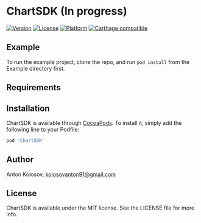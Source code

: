 # ChartSDK (In progress)

[![Version](https://img.shields.io/cocoapods/v/ChartSDK.svg?style=flat)](https://cocoapods.org/pods/ChartSDK)
[![License](https://img.shields.io/cocoapods/l/ChartSDK.svg?style=flat)](https://cocoapods.org/pods/ChartSDK)
[![Platform](https://img.shields.io/cocoapods/p/ChartSDK.svg?style=flat)](https://cocoapods.org/pods/ChartSDK)
[![Carthage compatible](https://img.shields.io/badge/Carthage-compatible-4BC51D.svg?style=flat)](https://github.com/Carthage/Carthage)

## Example

To run the example project, clone the repo, and run `pod install` from the Example directory first.

## Requirements

## Installation

ChartSDK is available through [CocoaPods](https://cocoapods.org). To install
it, simply add the following line to your Podfile:

```ruby
pod 'ChartSDK'
```

## Author

Anton Kolosov, kolosovanton91@gmail.com

## License

ChartSDK is available under the MIT license. See the LICENSE file for more info.
